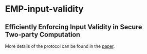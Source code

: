 # EMP-input-validity

## Efficiently Enforcing Input Validity in Secure Two-party Computation

More details of the protocol can be found in the [paper](https://eprint.iacr.org/2016/184).
